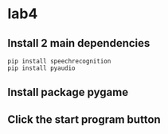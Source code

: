 # lab4

## Install 2 main dependencies
```
pip install speechrecognition
pip install pyaudio
```
## Install package pygame

## Click the start program button
